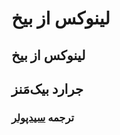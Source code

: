 # لینوکس از بیخ

## **لینوکس از بیخ**

## **جرارد بیک‌مَنز**

### **ترجمه** [**سیدپولر**](https://github.com/seedpuller)

